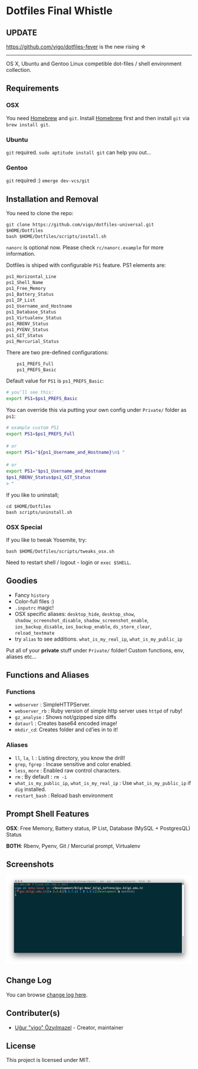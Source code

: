 # Dotfiles Final Whistle

## UPDATE
https://github.com/vigo/dotfiles-fever is the new rising ☆

---

OS X, Ubuntu and Gentoo Linux competible dot-files / shell environment
collection.

## Requirements
### OSX

You need [Homebrew][brew] and `git`. Install [Homebrew][brew] first and then
install `git` via `brew install git`.

### Ubuntu

`git` required. `sudo aptitude install git` can help you out...

### Gentoo

`git` required :) `emerge dev-vcs/git`

## Installation and Removal

You need to clone the repo:

    git clone https://github.com/vigo/dotfiles-universal.git $HOME/Dotfiles
    bash $HOME/Dotfiles/scripts/install.sh

`nanorc` is optional now. Please check `rc/nanorc.example` for more information.

Dotfiles is shiped with configurable `PS1` feature. PS1 elements are:

    ps1_Horizontal_Line
    ps1_Shell_Name
    ps1_Free_Memory
    ps1_Battery_Status
    ps1_IP_List
    ps1_Username_and_Hostname
    ps1_Database_Status
    ps1_Virtualenv_Status
    ps1_RBENV_Status
    ps1_PYENV_Status
    ps1_GIT_Status
    ps1_Mercurial_Status

There are two pre-defined configurations:

        ps1_PREFS_Full
        ps1_PREFS_Basic

Default value for `PS1` is `ps1_PREFS_Basic`:

```bash
# you’ll see this:
export PS1=$ps1_PREFS_Basic
```

You can override this via putting your own config under `Private/` folder as `ps1`:

```bash
# example custom PS1
export PS1=$ps1_PREFS_Full

# or
export PS1="${ps1_Username_and_Hostname}\n$ "

# or
export PS1="$ps1_Username_and_Hostname
$ps1_RBENV_Status$ps1_GIT_Status
> "
```

If you like to uninstall;

    cd $HOME/Dotfiles
    bash scripts/uninstall.sh

### OSX Special

If you like to tweak Yosemite, try:

    bash $HOME/Dotfiles/scripts/tweaks_osx.sh

Need to restart shell / logout - login or `exec $SHELL`.

## Goodies

* Fancy `history`
* Color-full files :)
* `.inputrc` magic!
* OSX specific aliases: `desktop_hide`, `desktop_show`, `shadow_screenshot_disable`,
`shadow_screenshot_enable`, `ios_backup_disable`, `ios_backup_enable`,
`ds_store_clear`, `reload_textmate`
* try `alias` to see additions. `what_is_my_real_ip`, `what_is_my_public_ip`

Put all of your **private** stuff under `Private/` folder! Custom functions,
env, aliases etc...

## Functions and Aliases

### Functions

- `webserver` : SimpleHTTPServer.
- `webserver_rb` : Ruby version of simple http server uses `httpd` of ruby!
- `gz_analyse` : Shows not/gzipped size diffs
- `dataurl` : Creates base64 encoded image!
- `mkdir_cd`: Creates folder and cd’ies in to it!

### Aliases

- `ll`, `la`, `l` : Listing directory, you know the drill!
- `grep`, `fgrep` : Incase sensitive and color enabled.
- `less`, `more` : Enabled raw control characters.
- `rm` : By default : `rm -i`
- `what_is_my_public_ip`, `what_is_my_real_ip` : Use `what_is_my_public_ip` if `dig` installed.
- `restart_bash` : Reload bash environment

## Prompt Shell Features

**OSX**: Free Memory, Battery status, IP List, Database (MySQL + PostgresQL) Status

**BOTH**: Rbenv, Pyenv, Git / Mercurial prompt, Virtualenv

## Screenshots

![Terminal Screen](screenshot.png)

## Change Log

You can browse [change log here](CHANGELOG.md).

## Contributer(s)

* [Uğur "vigo" Özyılmazel][01] - Creator, maintainer

## License

This project is licensed under MIT.


[01]: https://github.com/vigo
[brew]: http://brew.sh
